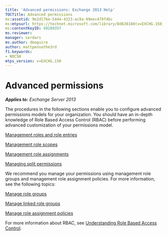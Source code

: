 ```yaml
---
title: 'Advanced permissions: Exchange 2013 Help'
TOCTitle: Advanced permissions
ms:assetid: 9e2d17be-5444-4323-ac9a-99eec479f4bc
ms:mtpsurl: https://technet.microsoft.com/library/Dd638160(v=EXCHG.150)
ms:contentKeyID: 49289357
ms.reviewer: 
manager: serdars
ms.author: dmaguire
author: mattpennathe3rd
f1.keywords:
- NOCSH
mtps_version: v=EXCHG.150
---
```


# Advanced permissions

_**Applies to:** Exchange Server 2013_

The procedures in the following sections enable you to configure advanced permissions models for your organization. You should have an in-depth knowledge of Role Based Access Control (RBAC) before performing advanced customization of your permissions model.

[Management roles and role entries](management-roles-and-role-entries-exchange-2013-help.md)

[Management role scopes](management-role-scopes-exchange-2013-help.md)

[Management role assignments](management-role-assignments-exchange-2013-help.md)

[Managing split permissions](managing-split-permissions-exchange-2013-help.md)

We recommend you manage your permissions using management role groups and management role assignment policies. For more information, see the following topics:

[Manage role groups](manage-role-groups-exchange-2013-help.md)

[Manage linked role groups](manage-linked-role-groups-exchange-2013-help.md)

[Manage role assignment policies](manage-role-assignment-policies-exchange-2013-help.md)

For more information about RBAC, see [Understanding Role Based Access Control](understanding-role-based-access-control-exchange-2013-help.md).
